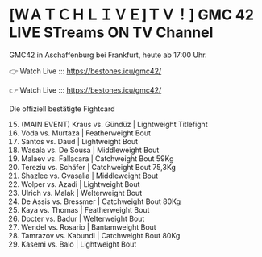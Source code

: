 # [ＷＡＴＣＨＬＩＶＥ]ＴＶ！] GMC 42 LIVE STreams ON TV Channel 

GMC42 in Aschaffenburg bei Frankfurt, heute ab 17:00 Uhr.

👉 Watch Live ::: https://bestones.icu/gmc42/

👉 Watch Live ::: https://bestones.icu/gmc42/

Die offiziell bestätigte Fightcard

15. (MAIN EVENT) Kraus vs. Gündüz | Lightweight Titlefight
14. Voda vs. Murtaza | Featherweight Bout
13. Santos vs. Daud | Lightweight Bout
12. Wasala vs. De Sousa | Middleweight Bout
11. Malaev vs. Fallacara | Catchweight Bout 59Kg
10. Tereziu vs. Schäfer | Catchweight Bout 75,3Kg
09. Shazlee vs. Gvasalia | Middleweight Bout
08. Wolper vs. Azadi | Lightweight Bout
07. Ulrich vs. Malak | Welterweight Bout
06. De Assis vs. Bressmer | Catchweight Bout 80Kg
05. Kaya vs. Thomas | Featherweight Bout
04. Docter vs. Badur | Welterweight Bout
03. Wendel vs. Rosario | Bantamweight Bout
02. Tamrazov vs. Kabundi | Catchweight Bout 80Kg
01. Kasemi vs. Balo | Lightweight Bout 
